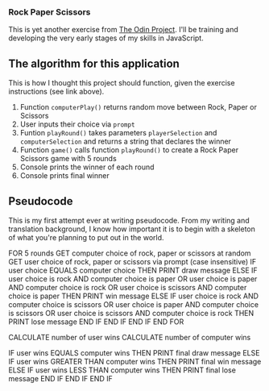 ### Rock Paper Scissors

This is yet another exercise from [The Odin Project](https://www.theodinproject.com/lessons/foundations-rock-paper-scissors). I'll be training and developing the very early stages of my skills in JavaScript.

## The algorithm for this application

This is how I thought this project should function, given the exercise instructions (see link above).

1. Function `computerPlay()` returns random move between Rock, Paper or Scissors
2. User inputs their choice via `prompt`
2. Funtion `playRound()` takes parameters `playerSelection` and `computerSelection` and returns a string that declares the winner
3. Function `game()` calls function `playRound()` to create a Rock Paper Scissors game with 5 rounds
4. Console prints the winner of each round
5. Console prints final winner

## Pseudocode

This is my first attempt ever at writing pseudocode. From my writing and translation background, I know how important it is to begin with a skeleton of what you're planning to put out in the world.

FOR 5 rounds
    GET computer choice of rock, paper or scissors at random
    GET user choice of rock, paper or scissors via prompt (case insensitive)
    IF user choice EQUALS computer choice THEN
        PRINT draw message
    ELSE
        IF
        user choice is rock AND computer choice is paper
        OR
        user choice is paper AND computer choice is rock
        OR
        user choice is scissors AND computer choice is paper
        THEN
            PRINT win message
        ELSE
            IF
            user choice is rock AND computer choice is scissors
            OR
            user choice is paper AND computer choice is scissors
            OR
            user choice is scissors AND computer choice is rock
            THEN
                PRINT lose message
            END IF
        END IF
    END IF
END FOR

CALCULATE number of user wins
CALCULATE number of computer wins

IF user wins EQUALS computer wins THEN
    PRINT final draw message
ELSE
    IF user wins GREATER THAN computer wins THEN
        PRINT final win message
    ELSE
        IF user wins LESS THAN computer wins THEN
        PRINT final lose message
        END IF
    END IF
END IF